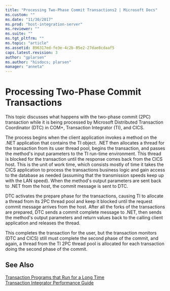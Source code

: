 ```yaml
---
title: "Processing Two-Phase Commit Transactions2 | Microsoft Docs"
ms.custom: ""
ms.date: "11/30/2017"
ms.prod: "host-integration-server"
ms.reviewer: ""
ms.suite: ""
ms.tgt_pltfrm: ""
ms.topic: "article"
ms.assetid: 896317ed-fe3e-4c2b-85e2-27dae8cdaaf5
caps.latest.revision: 3
author: "gplarsen"
ms.author: "hisdocs; plarsen"
manager: "anneta"
---
```

# Processing Two-Phase Commit Transactions
This topic discusses what happens with the two-phase commit (2PC) transaction while it is being processed by Microsoft Distributed Transaction Coordinator (DTC) in COM+, Transaction Integrator (TI), and CICS.  
  
 The process begins when the client application invokes a method on the .NET application that contains the TI object. .NET then allocates a thread for the transaction from its user thread pool, begins the transaction, and passes the method's input parameters to the TI run-time environment. This thread is blocked for the transaction until the response comes back from the CICS host. This is the unit of work time, which consists mostly of time it takes the CICS application to process the transactions business logic and gain access to the database as needed (assuming that the transmission speeds keep up with the LAN speed). When the method's output parameters are sent back to .NET from the host, the commit message is sent to DTC.  
  
 DTC activates the prepare phase for the transactions, causing TI to allocate a thread from its 2PC thread pool and keep it blocked until the request commit message arrives from the host. After all the forks of the transactions are prepared, DTC sends a commit complete message to .NET, then sends the method's output parameters and return values back to the calling client application and releases the thread.  
  
 This completes the transaction for the user, but the transaction monitors (DTC and CICS) still must complete the second phase of the commit, and again, a thread from the TI 2PC thread pool is allocated for each transaction doing the second phase of the commit.  
  
## See Also  
 [Transaction Programs that Run for a Long Time](../core/transaction-programs-that-run-for-a-long-time2.md)   
 [Transaction Integrator Performance Guide](../core/transaction-integrator-performance-guide1.md)